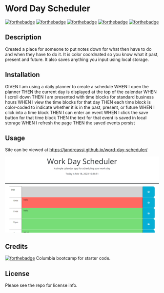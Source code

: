 # Word Day Scheduler

[![forthebadge](https://forthebadge.com/images/badges/uses-css.svg)](https://forthebadge.com)
[![forthebadge](https://forthebadge.com/images/badges/powered-by-water.svg)](https://forthebadge.com)
[![forthebadge](https://forthebadge.com/images/badges/uses-html.svg)](https://forthebadge.com)
[![forthebadge](https://forthebadge.com/images/badges/made-with-javascript.svg)](https://forthebadge.com)
[![forthebadge](https://forthebadge.com/images/badges/winter-is-coming.svg)](https://forthebadge.com)

## Description

Created a place for someone to put notes down for what then have to do and when they have to do it. It is color coordnated so you know what it past, present and future. It also saves anything you input using local storage.

## Installation

GIVEN I am using a daily planner to create a schedule
WHEN I open the planner
THEN the current day is displayed at the top of the calendar
WHEN I scroll down
THEN I am presented with time blocks for standard business hours
WHEN I view the time blocks for that day
THEN each time block is color-coded to indicate whether it is in the past, present, or future
WHEN I click into a time block
THEN I can enter an event
WHEN I click the save button for that time block
THEN the text for that event is saved in local storage
WHEN I refresh the page
THEN the saved events persist

## Usage

Site can be viewed at https://jandreassi.github.io/word-day-scheduler/

<img src="assets\word-day-scheduler.png">

## Credits

[![forthebadge](https://forthebadge.com/images/badges/uses-badges.svg)](https://forthebadge.com)
Columbia bootcamp for starter code.

## License

Please see the repo for license info.
